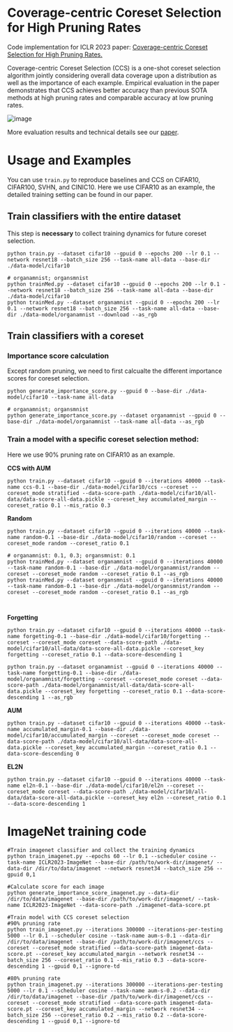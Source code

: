 # Coverage-centric Coreset Selection for High Pruning Rates

Code implementation for ICLR 2023 paper: [Coverage-centric Coreset Selection for High Pruning Rates.](https://openreview.net/forum?id=QwKvL6wC8Yi)

Coverage-centric Coreset Selection (CCS) is a one-shot coreset selection algorithm jointly considering overall data coverage upon a distribution as well as the importance of each example.
Empirical evaluation in the paper demonstrates that CCS achieves  better accuracy than previous SOTA methods at high pruning rates and comparable accuracy at low pruning rates.

<img src="./figs/github-performance.png" alt="image"></img>

More evaluation results and technical details see our [paper](https://arxiv.org/abs/2210.15809).

# Usage and Examples

You can use `train.py` to reproduce baselines and CCS on CIFAR10, CIFAR100, SVHN, and CINIC10. Here we use CIFAR10 as an example, the detailed training setting can be found in our paper.

## Train classifiers with the entire dataset
This step is **necessary** to collect training dynamics for future coreset selection.
```
python train.py --dataset cifar10 --gpuid 0 --epochs 200 --lr 0.1 --network resnet18 --batch_size 256 --task-name all-data --base-dir ./data-model/cifar10

# organamnist; organsmnist
python trainMed.py --dataset cifar10 --gpuid 0 --epochs 200 --lr 0.1 --network resnet18 --batch_size 256 --task-name all-data --base-dir ./data-model/cifar10
python trainMed.py --dataset organamnist --gpuid 0 --epochs 200 --lr 0.1 --network resnet18 --batch_size 256 --task-name all-data --base-dir ./data-model/organamnist --download --as_rgb
```

## Train classifiers with a coreset

### Importance score calculation
Except random pruning, we need to first calcualte the different importance scores for coreset selection.

```
python generate_importance_score.py --gpuid 0 --base-dir ./data-model/cifar10 --task-name all-data

# organamnist; organsmnist
python generate_importance_score.py --dataset organamnist --gpuid 0 --base-dir ./data-model/organamnist --task-name all-data --as_rgb
```

### Train a model with a specific coreset selection method:
Here we use 90% pruning rate on CIFAR10 as an example.

**CCS with AUM**
```
python train.py --dataset cifar10 --gpuid 0 --iterations 40000 --task-name ccs-0.1 --base-dir ./data-model/cifar10/ccs --coreset --coreset_mode stratified --data-score-path ./data-model/cifar10/all-data/data-score-all-data.pickle --coreset_key accumulated_margin --coreset_ratio 0.1 --mis_ratio 0.3
```

**Random**
```
python train.py --dataset cifar10 --gpuid 0 --iterations 40000 --task-name random-0.1 --base-dir ./data-model/cifar10/random --coreset --coreset_mode random --coreset_ratio 0.1

# organamnist: 0.1, 0.3; organsmnist: 0.1
python trainMed.py --dataset organamnist --gpuid 0 --iterations 40000 --task-name random-0.1 --base-dir ./data-model/organamnist/random --coreset --coreset_mode random --coreset_ratio 0.1 --as_rgb
python trainMed.py --dataset organsmnist --gpuid 0 --iterations 40000 --task-name random-0.1 --base-dir ./data-model/organsmnist/random --coreset --coreset_mode random --coreset_ratio 0.1 --as_rgb



```

**Forgetting**
```
python train.py --dataset cifar10 --gpuid 0 --iterations 40000 --task-name forgetting-0.1 --base-dir ./data-model/cifar10/forgetting --coreset --coreset_mode coreset --data-score-path ./data-model/cifar10/all-data/data-score-all-data.pickle --coreset_key forgetting --coreset_ratio 0.1 --data-score-descending 1

python train.py --dataset organamnist --gpuid 0 --iterations 40000 --task-name forgetting-0.1 --base-dir ./data-model/organamnist/forgetting --coreset --coreset_mode coreset --data-score-path ./data-model/organamnist/all-data/data-score-all-data.pickle --coreset_key forgetting --coreset_ratio 0.1 --data-score-descending 1 --as_rgb
```

**AUM**
```
python train.py --dataset cifar10 --gpuid 0 --iterations 40000 --task-name accumulated_margin-0.1 --base-dir ./data-model/cifar10/accumulated_margin --coreset --coreset_mode coreset --data-score-path ./data-model/cifar10/all-data/data-score-all-data.pickle --coreset_key accumulated_margin --coreset_ratio 0.1 --data-score-descending 0
```

**EL2N**
```
python train.py --dataset cifar10 --gpuid 0 --iterations 40000 --task-name el2n-0.1 --base-dir ./data-model/cifar10/el2n --coreset --coreset_mode coreset --data-score-path ./data-model/cifar10/all-data/data-score-all-data.pickle --coreset_key el2n --coreset_ratio 0.1 --data-score-descending 1
```

# ImageNet training code
```
#Train imagenet classifier and collect the training dynamics
python train_imagenet.py --epochs 60 --lr 0.1 --scheduler cosine --task-name ICLR2023-ImageNet --base-dir /path/to/work-dir/imagenet/ --data-dir /dir/to/data/imagenet --network resnet34 --batch_size 256 --gpuid 0,1

#Calculate score for each image
python generate_importance_score_imagenet.py --data-dir /dir/to/data/imagenet --base-dir /path/to/work-dir/imagenet/ --task-name ICLR2023-ImageNet --data-score-path ./imagenet-data-score.pt

#Train model with CCS coreset selection
#90% pruning rate
python train_imagenet.py --iterations 300000 --iterations-per-testing 5000 --lr 0.1 --scheduler cosine --task-name aum-s-0.1 --data-dir /dir/to/data/imagenet --base-dir /path/to/work-dir/imagenet/ccs --coreset --coreset_mode stratified --data-score-path imagenet-data-score.pt --coreset_key accumulated_margin --network resnet34 --batch_size 256 --coreset_ratio 0.1 --mis_ratio 0.3 --data-score-descending 1 --gpuid 0,1 --ignore-td

#80% pruning rate
python train_imagenet.py --iterations 300000 --iterations-per-testing 5000 --lr 0.1 --scheduler cosine --task-name aum-s-0.2 --data-dir /dir/to/data/imagenet --base-dir /path/to/work-dir/imagenet/ccs --coreset --coreset_mode stratified --data-score-path imagenet-data-score.pt --coreset_key accumulated_margin --network resnet34 --batch_size 256 --coreset_ratio 0.2 --mis_ratio 0.2 --data-score-descending 1 --gpuid 0,1 --ignore-td
```